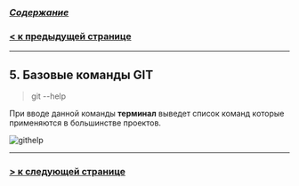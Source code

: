### [***Содержание***](../readmy.md)

### [**< к предыдущей странице**](./firstterm.md)
---
## **5. Базовые команды GIT**

>git --help

При вводе данной команды **терминал**
выведет список команд которые применяются в большинстве проектов.

![githelp](../assets/Top-19-Git-Commands-With-Examples-%E2%80%93-Part-1-01-scaled.jpg)

---

### [**> к следующей странице**](./vscd.md)